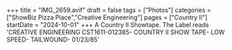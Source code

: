 +++
title = "IMG_2659.avif"
draft = false
tags = ["Photos"]
categories = ["ShowBiz Pizza Place","Creative Engineering"]
pages = ["Country II"]
startDate = "2024-10-01"
+++
A Country II Showtape. The Label reads 'CREATIVE ENGINEERING CST1611-012385- COUNTRY II SHOW TAPE- LOW SPEED- TAILWOUND- 01/23/85'
